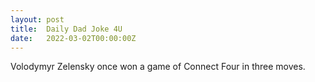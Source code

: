 ```yaml
---
layout: post
title:  Daily Dad Joke 4U
date:   2022-03-02T00:00:00Z
---
```

Volodymyr Zelensky once won a game of Connect Four in three moves.
